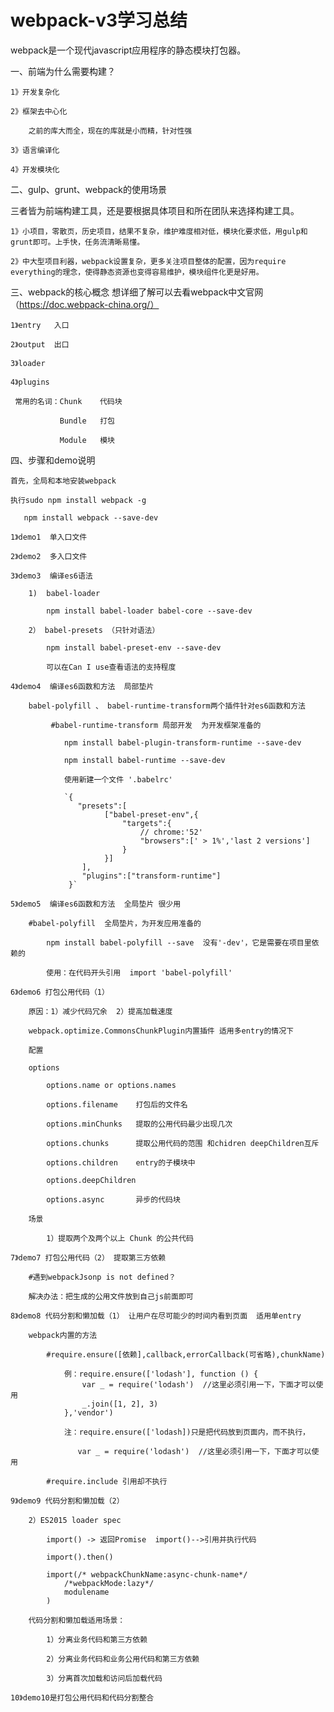# webpack-v3学习总结

webpack是一个现代javascript应用程序的静态模块打包器。

一、前端为什么需要构建？

    1》开发复杂化

    2》框架去中心化

        之前的库大而全，现在的库就是小而精，针对性强

    3》语言编译化

    4》开发模块化

二、gulp、grunt、webpack的使用场景

   三者皆为前端构建工具，还是要根据具体项目和所在团队来选择构建工具。

    1》小项目，零散页，历史项目，结果不复杂，维护难度相对低，模块化要求低，用gulp和grunt即可。上手快，任务流清晰易懂。

    2》中大型项目利器，webpack设置复杂，更多关注项目整体的配置，因为require everything的理念，使得静态资源也变得容易维护，模块组件化更是好用。

三、webpack的核心概念  想详细了解可以去看webpack中文官网（https://doc.webpack-china.org/）

    1》entry   入口

    2》output  出口

    3》loader

    4》plugins

     常用的名词：Chunk    代码块

               Bundle   打包

               Module   模块

四、步骤和demo说明

    首先，全局和本地安装webpack

    执行sudo npm install webpack -g

       npm install webpack --save-dev

    1》demo1  单入口文件

    2》demo2  多入口文件

    3》demo3  编译es6语法

        1)  babel-loader

            npm install babel-loader babel-core --save-dev

        2） babel-presets （只针对语法）

            npm install babel-preset-env --save-dev

            可以在Can I use查看语法的支持程度

    4》demo4  编译es6函数和方法  局部垫片

        babel-polyfill 、 babel-runtime-transform两个插件针对es6函数和方法

             #babel-runtime-transform 局部开发  为开发框架准备的

                npm install babel-plugin-transform-runtime --save-dev

                npm install babel-runtime --save-dev

                使用新建一个文件 '.babelrc'

                `{
                   "presets":[
                         ["babel-preset-env",{
                             "targets":{
                                 // chrome:'52'
                                 "browsers":[' > 1%','last 2 versions']
                             }
                         }]
                    ],
                    "plugins":["transform-runtime"]
                 }`

    5》demo5  编译es6函数和方法  全局垫片 很少用

        #babel-polyfill  全局垫片，为开发应用准备的

            npm install babel-polyfill --save  没有'-dev'，它是需要在项目里依赖的

            使用：在代码开头引用  import 'babel-polyfill'

    6》demo6 打包公用代码（1）

        原因：1）减少代码冗余  2）提高加载速度

        webpack.optimize.CommonsChunkPlugin内置插件 适用多entry的情况下

        配置

        options

            options.name or options.names

            options.filename    打包后的文件名

            options.minChunks   提取的公用代码最少出现几次

            options.chunks      提取公用代码的范围 和chidren deepChildren互斥

            options.children    entry的子模块中

            options.deepChildren

            options.async       异步的代码块

        场景

            1）提取两个及两个以上 Chunk 的公共代码

    7》demo7 打包公用代码（2） 提取第三方依赖

        #遇到webpackJsonp is not defined？

        解决办法：把生成的公用文件放到自己js前面即可

    8》demo8 代码分割和懒加载（1） 让用户在尽可能少的时间内看到页面  适用单entry

        webpack内置的方法

            #require.ensure([依赖],callback,errorCallback(可省略),chunkName)

                例：require.ensure(['lodash'], function () {
                    var _ = require('lodash')  //这里必须引用一下，下面才可以使用
                    _.join([1, 2], 3)
                },'vendor')

                注：require.ensure(['lodash])只是把代码放到页面内，而不执行，

                   var _ = require('lodash')  //这里必须引用一下，下面才可以使用

            #require.include 引用却不执行

    9》demo9 代码分割和懒加载（2）

        2）ES2015 loader spec

            import() -> 返回Promise  import()-->引用并执行代码

            import().then()

            import(/* webpackChunkName:async-chunk-name*/
                /*webpackMode:lazy*/
                modulename
            )

        代码分割和懒加载适用场景：

            1）分离业务代码和第三方依赖

            2）分离业务代码和业务公用代码和第三方依赖

            3）分离首次加载和访问后加载代码

    10》demo10是打包公用代码和代码分割整合







